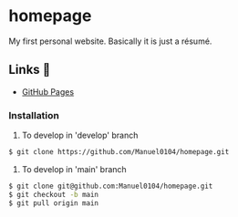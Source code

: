 # homepage

My first personal website. Basically it is just a résumé.

## Links :electric_plug:

- [GitHub Pages](https://manuel0104.github.io/homepage/)

### Installation

1. To develop in 'develop' branch

```sh
$ git clone https://github.com/Manuel0104/homepage.git
```

1. To develop in 'main' branch

```sh
$ git clone git@github.com:Manuel0104/homepage.git
$ git checkout -b main
$ git pull origin main
```
